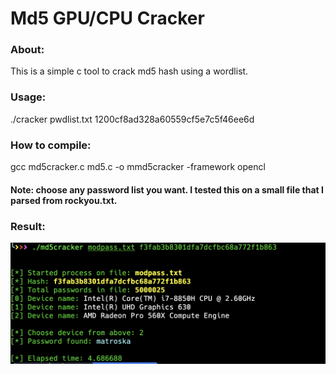 # Md5 GPU/CPU Cracker

### About:
This is a simple c tool to crack md5 hash using a wordlist.


### Usage: 
./cracker pwdlist.txt 1200cf8ad328a60559cf5e7c5f46ee6d
### How to compile:
gcc md5cracker.c md5.c -o mmd5cracker -framework opencl

#### Note: choose any password list you want. I tested this on a small file that I parsed from rockyou.txt.


### Result:

<img width="998" alt="dBi" src="https://github.com/nixpal/md5-cracker-gpu/blob/main/2.png">
